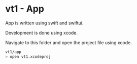 # vt1 - App

App is written using swift and swiftui.

Development is done using xcode.

Navigate to this folder and open the project file using xcode.

```bash
vt1/app
> open vt1.xcodeproj
```
